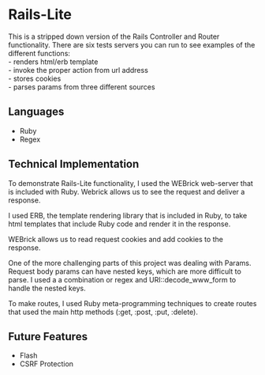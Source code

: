 # Rails-Lite
  This is a stripped down version of the Rails Controller and Router functionality.
  There are six tests servers you can run to see examples of the different functions:<br>
    - renders html/erb template <br>
    - invoke the proper action from url address <br>
    - stores cookies <br>
    - parses params from three different sources

## Languages
  - Ruby
  - Regex

## Technical Implementation
  To demonstrate Rails-Lite functionality, I used the WEBrick web-server that is
  included with Ruby. Webrick allows us to see the request and deliver a response.

  I used ERB, the template rendering library that is included in Ruby, to take html
  templates that include Ruby code and render it in the response.

  WEBrick allows us to read request cookies and add cookies to the response.

  One of the more challenging parts of this project was dealing with Params. Request
  body params can have nested keys, which are more difficult to parse. I used a
  a combination or regex and URI::decode_www_form to handle the nested keys.

  To make routes, I used Ruby meta-programming techniques to create routes that used
  the main http methods (:get, :post, :put, :delete).


## Future Features
  - Flash
  - CSRF Protection
